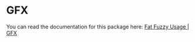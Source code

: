 # GFX

You can read the documentation for this package here: [Fat Fuzzy Usage | GFX](https://rocks.pages.dev/about/usage/gfx)
